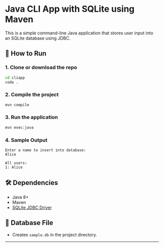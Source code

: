 # Java CLI App with SQLite using Maven

This is a simple command-line Java application that stores user input into an SQLite database using JDBC.

## 🚀 How to Run

### 1. Clone or download the repo

```bash
cd cliapp
code .
```

### 2. Compile the project

```bash
mvn compile
```

### 3. Run the application

```bash
mvn exec:java
```

### 4. Sample Output

```
Enter a name to insert into database:
Alice

All users:
1: Alice
```

## 🛠 Dependencies
- Java 8+
- Maven
- [SQLite JDBC Driver](https://github.com/xerial/sqlite-jdbc)

## 📂 Database File
- Creates `sample.db` in the project directory.

---